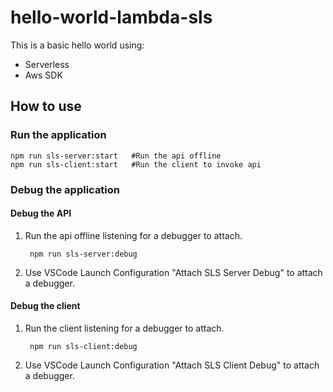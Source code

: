 # hello-world-lambda-sls

This is a basic hello world using:

- Serverless
- Aws SDK

## How to use

### Run the application

```(shell)
npm run sls-server:start   #Run the api offline
npm run sls-client:start   #Run the client to invoke api
```

### Debug the application

#### Debug the API

1. Run the api offline listening for a debugger to attach.

   ```(shell)
    npm run sls-server:debug
   ```

2. Use VSCode Launch Configuration "Attach SLS Server Debug" to attach a debugger.

#### Debug the client

1. Run the client listening for a debugger to attach.

   ```(shell)
    npm run sls-client:debug
   ```

2. Use VSCode Launch Configuration "Attach SLS Client Debug" to attach a debugger.
